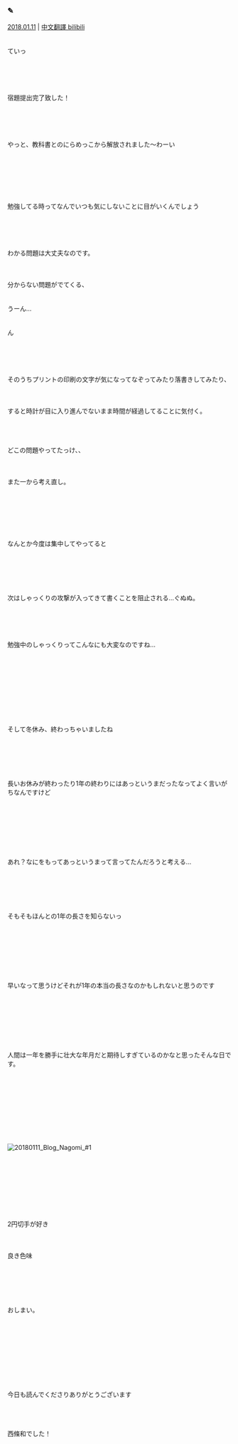 ### ✎︎
[2018.01.11](http://blog.nanabunnonijyuuni.com/s/n227/diary/detail/253?ima=4244&cd=blog) | [中文翻譯 bilibili](https://www.bilibili.com/read/cv5205821)
<br><br><br>
ていっ  
<br><br><br><br><br>
宿題提出完了致した！  
<br><br><br><br><br>
やっと、教科書とのにらめっこから解放されました〜わーい  
<br><br><br><br><br><br><br>
勉強してる時ってなんでいつも気にしないことに目がいくんでしょう  
<br><br><br><br><br>
わかる問題は大丈夫なのです。  
<br><br><br>
分からない問題がでてくる、  
<br><br>
うーん…  
<br><br>
ん  
<br><br><br><br><br>
そのうちプリントの印刷の文字が気になってなぞってみたり落書きしてみたり、  
<br><br><br>
すると時計が目に入り進んでないまま時間が経過してることに気付く。  
<br><br><br><br>
どこの問題やってたっけ、、  
<br><br><br>
また一から考え直し。  
<br><br><br><br><br><br><br>
なんとか今度は集中してやってると  
<br><br><br><br><br><br>
次はしゃっくりの攻撃が入ってきて書くことを阻止される…ぐぬぬ。  
<br><br><br><br><br>
勉強中のしゃっくりってこんなにも大変なのですね…  
<br><br><br><br><br><br><br><br><br><br>
そして冬休み、終わっちゃいましたね  
<br><br><br><br><br><br>
長いお休みが終わったり1年の終わりにはあっというまだったなってよく言いがちなんですけど  
<br><br><br><br><br><br><br><br>
あれ？なにをもってあっというまって言ってたんだろうと考える…  
<br><br><br><br><br><br>
そもそもほんとの1年の長さを知らないっ  
<br><br><br><br><br><br><br><br>
早いなって思うけどそれが1年の本当の長さなのかもしれないと思うのです  
<br><br><br><br><br><br><br><br>
人間は一年を勝手に壮大な年月だと期待しすぎているのかなと思ったそんな日です。  
<br><br><br><br><br><br><br><br><br><br>
![20180111_Blog_Nagomi_#1](../../../../../Album/Backup/Blog/Nagomi/20180111_Blog_Nagomi_%231.JPG)  
<br><br><br><br><br><br><br><br><br>
2円切手が好き  
<br><br><br>
良き色味  
<br><br><br><br><br><br>
おしまい。  
<br><br><br><br><br><br><br><br><br><br>
今日も読んでくださりありがとうございます  
<br><br><br><br>
西條和でした！
